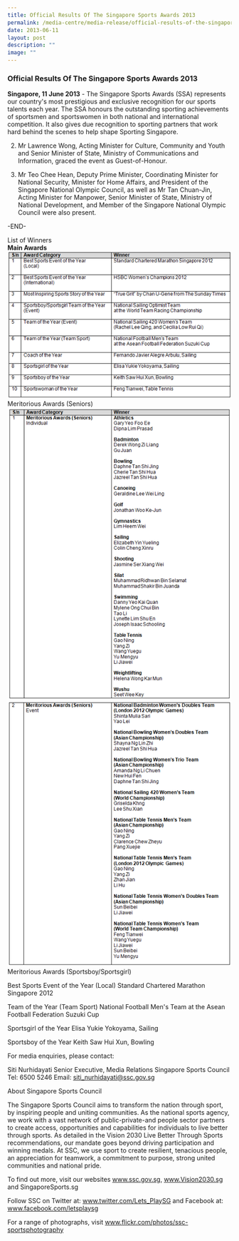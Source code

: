 ```yaml
---
title: Official Results Of The Singapore Sports Awards 2013
permalink: /media-centre/media-release/official-results-of-the-singapore-sports-awards-2013/
date: 2013-06-11
layout: post
description: ""
image: ""
---
```

### **Official Results Of The Singapore Sports Awards 2013**


**Singapore, 11 June 2013** - The Singapore Sports Awards (SSA) represents our country's most prestigious and exclusive recognition for our sports talents each year. The SSA honours the outstanding sporting achievements of sportsmen and sportswomen in both national and international competition. It also gives due recognition to sporting partners that work hard behind the scenes to help shape Sporting Singapore.

2. Mr Lawrence Wong, Acting Minister for Culture, Community and Youth and Senior Minister of State, Ministry of Communications and Information, graced the event as Guest-of-Honour.

3. Mr Teo Chee Hean, Deputy Prime Minister, Coordinating Minister for National Security, Minister for Home Affairs, and President of the Singapore National Olympic Council, as well as Mr Tan Chuan-Jin, Acting Minister for Manpower, Senior Minister of State, Ministry of National Development, and Member of the Singapore National Olympic Council were also present.

-END-

List of Winners
<br>
**Main Awards**
![](/images/Media%20Centre/Media%20Release/2013/June/OFFICIALRESULTSOFTHESINGAPORESPORTSAWARDS2013MainPar0054Imagegif.gif)
Meritorious Awards (Seniors)
![](/images/Media%20Centre/Media%20Release/2013/June/OFFICIALRESULTSOFTHESINGAPORESPORTSAWARDS2013MainPar0055Imagegif.gif)
![](/images/Media%20Centre/Media%20Release/2013/June/OFFICIALRESULTSOFTHESINGAPORESPORTSAWARDS2013MainPar0056Imagegif.gif)
Meritorious Awards (Sportsboy/Sportsgirl)


Best Sports Event of the Year (Local)
Standard Chartered Marathon Singapore 2012


Team of the Year (Team Sport)
National Football Men's Team at the Asean Football Federation Suzuki Cup


Sportsgirl of the Year
Elisa Yukie Yokoyama, Sailing


Sportsboy of the Year
Keith Saw Hui Xun, Bowling


For media enquiries, please contact:

Siti Nurhidayati 
Senior Executive, Media Relations 
Singapore Sports Council
Tel: 6500 5246 
Email: siti_nurhidayati@ssc.gov.sg


About Singapore Sports Council

The Singapore Sports Council aims to transform the nation through sport, by inspiring people and uniting communities. As the national sports agency, we work with a vast network of public-private-and people sector partners to create access, opportunities and capabilities for individuals to live better through sports. As detailed in the Vision 2030 Live Better Through Sports recommendations, our mandate goes beyond driving participation and winning medals. At SSC, we use sport to create resilient, tenacious people, an appreciation for teamwork, a commitment to purpose, strong united communities and national pride.

To find out more, visit our websites www.ssc.gov.sg, www.Vision2030.sg and SingaporeSports.sg

Follow SSC on Twitter at: www.twitter.com/Lets_PlaySG and Facebook at: www.facebook.com/letsplaysg

For a range of photographs, visit www.flickr.com/photos/ssc-sportsphotography